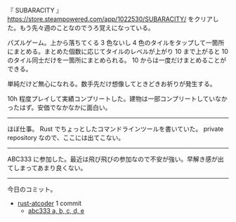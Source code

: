 『 SUBARACITY 』 <https://store.steampowered.com/app/1022530/SUBARACITY/> をクリアした。もう先々週のことなのでうろ覚えになっている。

パズルゲーム。上から落ちてくる 3 色ないし 4 色のタイルをタップして一箇所にまとめる。まとめた個数に応じてタイルのレベルが上がり 10 まで上がると 10 のタイル同士だけを一箇所にまとめられる。 10 からは一度だけまとめることができる。

単純だけど無心になれる。数手先だけ想像してときどきお祈りが発生する。

10h 程度プレイして実績コンプリートした。建物は一部コンプリートしていなかったはず。安価でなかなかに面白い。

---

ほぼ仕事。 Rust でちょっとしたコマンドラインツールを書いていた。 private repository なので、ここには出てこない。

---

ABC333 に参加した。最近は飛び飛びの参加なので不安が強い。早解き感が出てしまってあまり良くない。

---

今日のコミット。

- [rust-atcoder](https://github.com/bouzuya/rust-atcoder) 1 commit
  - [abc333 a, b, c, d, e](https://github.com/bouzuya/rust-atcoder/commit/6414c0af5ce4dfe45fffb147e1ac155732dd2505)
